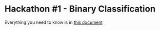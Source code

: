 # Hackathon #1 - Binary Classification

Everything you need to know is in [this document](https://docs.google.com/document/d/1iuZsxN0i6y3vJWGTDMMljxPAmZb-sZyBkjbBuSboyL4/edit?usp=sharing)
